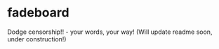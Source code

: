 # fadeboard
Dodge censorship!! - your words, your way! 
(Will update readme soon, under construction!)
